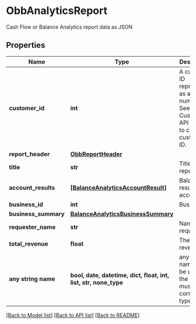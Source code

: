 # ObbAnalyticsReport

Cash Flow or Balance Analytics report data as JSON

## Properties
Name | Type | Description | Notes
------------ | ------------- | ------------- | -------------
**customer_id** | **int** | A customer ID represented as a number. See Add Customer API for how to create a customer ID. | 
**report_header** | [**ObbReportHeader**](ObbReportHeader.md) |  | 
**title** | **str** | Title of the report | 
**account_results** | [**[BalanceAnalyticsAccountResult]**](BalanceAnalyticsAccountResult.md) | Balance results per account | [optional] 
**business_id** | **int** | Business ID | [optional] 
**business_summary** | [**BalanceAnalyticsBusinessSummary**](BalanceAnalyticsBusinessSummary.md) |  | [optional] 
**requester_name** | **str** | Name of requester | [optional] 
**total_revenue** | **float** | The total revenue | [optional] 
**any string name** | **bool, date, datetime, dict, float, int, list, str, none_type** | any string name can be used but the value must be the correct type | [optional]

[[Back to Model list]](../README.md#documentation-for-models) [[Back to API list]](../README.md#documentation-for-api-endpoints) [[Back to README]](../README.md)


